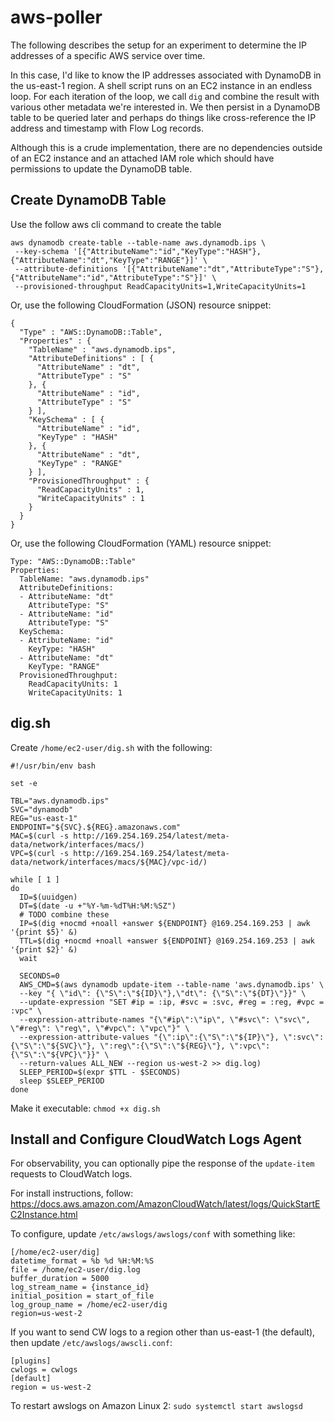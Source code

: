 # aws-poller
The following describes the setup for an experiment to determine the IP addresses of a specific AWS service over time. 

In this case, I'd like to know the IP addresses associated with DynamoDB in the us-east-1 region. A shell script runs on an EC2 instance in an endless loop. For each iteration of the loop, we call `dig` and combine the result with various other metadata we're interested in. We then persist in a DynamoDB table to be queried later and perhaps do things like cross-reference the IP address and timestamp with Flow Log records.

Although this is a crude implementation, there are no dependencies outside of an EC2 instance and an attached IAM role which should have permissions to update the DynamoDB table.


## Create DynamoDB Table

Use the follow aws cli command to create the table

```
aws dynamodb create-table --table-name aws.dynamodb.ips \
 --key-schema '[{"AttributeName":"id","KeyType":"HASH"},{"AttributeName":"dt","KeyType":"RANGE"}]' \
 --attribute-definitions '[{"AttributeName":"dt","AttributeType":"S"},{"AttributeName":"id","AttributeType":"S"}]' \
 --provisioned-throughput ReadCapacityUnits=1,WriteCapacityUnits=1
``` 

Or, use the following CloudFormation (JSON) resource snippet:

```
{
  "Type" : "AWS::DynamoDB::Table",
  "Properties" : {
    "TableName" : "aws.dynamodb.ips",
    "AttributeDefinitions" : [ {
      "AttributeName" : "dt",
      "AttributeType" : "S"
    }, {
      "AttributeName" : "id",
      "AttributeType" : "S"
    } ],
    "KeySchema" : [ {
      "AttributeName" : "id",
      "KeyType" : "HASH"
    }, {
      "AttributeName" : "dt",
      "KeyType" : "RANGE"
    } ],
    "ProvisionedThroughput" : {
      "ReadCapacityUnits" : 1,
      "WriteCapacityUnits" : 1
    }
  }
}
```
Or, use the following CloudFormation (YAML) resource snippet:

```
Type: "AWS::DynamoDB::Table"
Properties:
  TableName: "aws.dynamodb.ips"
  AttributeDefinitions:
  - AttributeName: "dt"
    AttributeType: "S"
  - AttributeName: "id"
    AttributeType: "S"
  KeySchema:
  - AttributeName: "id"
    KeyType: "HASH"
  - AttributeName: "dt"
    KeyType: "RANGE"
  ProvisionedThroughput:
    ReadCapacityUnits: 1
    WriteCapacityUnits: 1
```    

## dig.sh

Create `/home/ec2-user/dig.sh` with the following:
```
#!/usr/bin/env bash

set -e

TBL="aws.dynamodb.ips"
SVC="dynamodb"
REG="us-east-1"
ENDPOINT="${SVC}.${REG}.amazonaws.com"
MAC=$(curl -s http://169.254.169.254/latest/meta-data/network/interfaces/macs/)
VPC=$(curl -s http://169.254.169.254/latest/meta-data/network/interfaces/macs/${MAC}/vpc-id/)

while [ 1 ]
do
  ID=$(uuidgen)
  DT=$(date -u +"%Y-%m-%dT%H:%M:%SZ")
  # TODO combine these
  IP=$(dig +nocmd +noall +answer ${ENDPOINT} @169.254.169.253 | awk '{print $5}' &)
  TTL=$(dig +nocmd +noall +answer ${ENDPOINT} @169.254.169.253 | awk '{print $2}' &)
  wait

  SECONDS=0
  AWS_CMD=$(aws dynamodb update-item --table-name 'aws.dynamodb.ips' \
  --key "{ \"id\": {\"S\":\"${ID}\"},\"dt\": {\"S\":\"${DT}\"}}" \
  --update-expression "SET #ip = :ip, #svc = :svc, #reg = :reg, #vpc = :vpc" \
  --expression-attribute-names "{\"#ip\":\"ip\", \"#svc\": \"svc\", \"#reg\": \"reg\", \"#vpc\": \"vpc\"}" \
  --expression-attribute-values "{\":ip\":{\"S\":\"${IP}\"}, \":svc\":{\"S\":\"${SVC}\"}, \":reg\":{\"S\":\"${REG}\"}, \":vpc\":{\"S\":\"${VPC}\"}}" \
  --return-values ALL_NEW --region us-west-2 >> dig.log)
  SLEEP_PERIOD=$(expr $TTL - $SECONDS)
  sleep $SLEEP_PERIOD
done
```
Make it executable: `chmod +x dig.sh`

## Install and Configure CloudWatch Logs Agent

For observability, you can optionally pipe the response of the `update-item` requests to CloudWatch logs.

For install instructions, follow: https://docs.aws.amazon.com/AmazonCloudWatch/latest/logs/QuickStartEC2Instance.html

To configure, update `/etc/awslogs/awslogs/conf` with something like:

```
[/home/ec2-user/dig]
datetime_format = %b %d %H:%M:%S
file = /home/ec2-user/dig.log
buffer_duration = 5000
log_stream_name = {instance_id}
initial_position = start_of_file
log_group_name = /home/ec2-user/dig
region=us-west-2
```
If you want to send CW logs to a region other than us-east-1 (the default), then update `/etc/awslogs/awscli.conf`:

```
[plugins]
cwlogs = cwlogs
[default]
region = us-west-2
```

To restart awslogs on Amazon Linux 2: `sudo systemctl start awslogsd`

